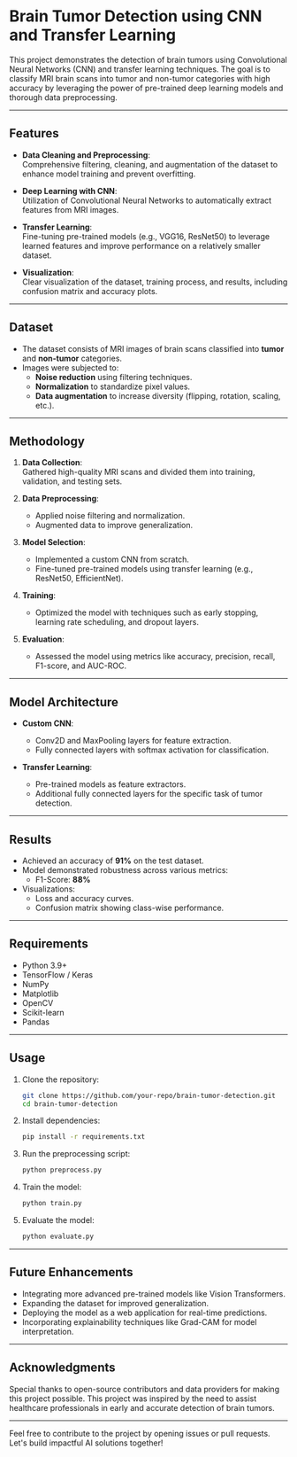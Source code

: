 # Brain Tumor Detection using CNN and Transfer Learning

This project demonstrates the detection of brain tumors using Convolutional Neural Networks (CNN) and transfer learning techniques. The goal is to classify MRI brain scans into tumor and non-tumor categories with high accuracy by leveraging the power of pre-trained deep learning models and thorough data preprocessing.

---


## Features

- **Data Cleaning and Preprocessing**:  
  Comprehensive filtering, cleaning, and augmentation of the dataset to enhance model training and prevent overfitting.
  
- **Deep Learning with CNN**:  
  Utilization of Convolutional Neural Networks to automatically extract features from MRI images.

- **Transfer Learning**:  
  Fine-tuning pre-trained models (e.g., VGG16, ResNet50) to leverage learned features and improve performance on a relatively smaller dataset.

- **Visualization**:  
  Clear visualization of the dataset, training process, and results, including confusion matrix and accuracy plots.

---

## Dataset

- The dataset consists of MRI images of brain scans classified into **tumor** and **non-tumor** categories.
- Images were subjected to:
  - **Noise reduction** using filtering techniques.
  - **Normalization** to standardize pixel values.
  - **Data augmentation** to increase diversity (flipping, rotation, scaling, etc.).

---

## Methodology

1. **Data Collection**:  
   Gathered high-quality MRI scans and divided them into training, validation, and testing sets.

2. **Data Preprocessing**:  
   - Applied noise filtering and normalization.
   - Augmented data to improve generalization.

3. **Model Selection**:  
   - Implemented a custom CNN from scratch.
   - Fine-tuned pre-trained models using transfer learning (e.g., ResNet50, EfficientNet).

4. **Training**:  
   - Optimized the model with techniques such as early stopping, learning rate scheduling, and dropout layers.

5. **Evaluation**:  
   - Assessed the model using metrics like accuracy, precision, recall, F1-score, and AUC-ROC.

---

## Model Architecture

- **Custom CNN**:  
  - Conv2D and MaxPooling layers for feature extraction.
  - Fully connected layers with softmax activation for classification.

- **Transfer Learning**:  
  - Pre-trained models as feature extractors.
  - Additional fully connected layers for the specific task of tumor detection.

---

## Results

- Achieved an accuracy of **91%** on the test dataset.
- Model demonstrated robustness across various metrics:
  - F1-Score: **88%**
- Visualizations:
  - Loss and accuracy curves.
  - Confusion matrix showing class-wise performance.

---

## Requirements

- Python 3.9+
- TensorFlow / Keras
- NumPy
- Matplotlib
- OpenCV
- Scikit-learn
- Pandas

---

## Usage

1. Clone the repository:
   ```bash
   git clone https://github.com/your-repo/brain-tumor-detection.git
   cd brain-tumor-detection
   ```

2. Install dependencies:
   ```bash
   pip install -r requirements.txt
   ```

3. Run the preprocessing script:
   ```bash
   python preprocess.py
   ```

4. Train the model:
   ```bash
   python train.py
   ```

5. Evaluate the model:
   ```bash
   python evaluate.py
   ```

---

## Future Enhancements

- Integrating more advanced pre-trained models like Vision Transformers.
- Expanding the dataset for improved generalization.
- Deploying the model as a web application for real-time predictions.
- Incorporating explainability techniques like Grad-CAM for model interpretation.

---

## Acknowledgments

Special thanks to open-source contributors and data providers for making this project possible. This project was inspired by the need to assist healthcare professionals in early and accurate detection of brain tumors.

--- 

Feel free to contribute to the project by opening issues or pull requests. Let's build impactful AI solutions together!